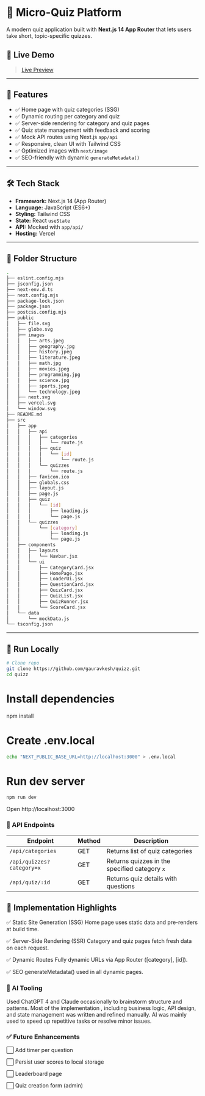 # 🧠 Micro-Quiz Platform

A modern quiz application built with **Next.js 14 App Router** that lets users take short, topic-specific quizzes.

## 🚀 Live Demo

> [Live Preview](https://quizz-eta-ecru.vercel.app/)

---

## 📸 Features

- ✅ Home page with quiz categories (SSG)
- ✅ Dynamic routing per category and quiz
- ✅ Server-side rendering for category and quiz pages
- ✅ Quiz state management with feedback and scoring
- ✅ Mock API routes using Next.js `app/api`
- ✅ Responsive, clean UI with Tailwind CSS
- ✅ Optimized images with `next/image`
- ✅ SEO-friendly with dynamic `generateMetadata()`

---

## 🛠️ Tech Stack

- **Framework:** Next.js 14 (App Router)
- **Language:** JavaScript (ES6+)
- **Styling:** Tailwind CSS
- **State:** React `useState`
- **API:** Mocked with `app/api/`
- **Hosting:** Vercel

---

## 📂 Folder Structure

```bash
.
├── eslint.config.mjs
├── jsconfig.json
├── next-env.d.ts
├── next.config.mjs
├── package-lock.json
├── package.json
├── postcss.config.mjs
├── public
│   ├── file.svg
│   ├── globe.svg
│   ├── images
│   │   ├── arts.jpeg
│   │   ├── geography.jpg
│   │   ├── history.jpeg
│   │   ├── literature.jpeg
│   │   ├── math.jpg
│   │   ├── movies.jpeg
│   │   ├── programming.jpg
│   │   ├── science.jpg
│   │   ├── sports.jpeg
│   │   └── technology.jpeg
│   ├── next.svg
│   ├── vercel.svg
│   └── window.svg
├── README.md
├── src
│   ├── app
│   │   ├── api
│   │   │   ├── categories
│   │   │   │   └── route.js
│   │   │   ├── quiz
│   │   │   │   └── [id]
│   │   │   │       └── route.js
│   │   │   └── quizzes
│   │   │       └── route.js
│   │   ├── favicon.ico
│   │   ├── globals.css
│   │   ├── layout.js
│   │   ├── page.js
│   │   ├── quiz
│   │   │   └── [id]
│   │   │       ├── loading.js
│   │   │       └── page.js
│   │   └── quizzes
│   │       └── [category]
│   │           ├── loading.js
│   │           └── page.js
│   ├── components
│   │   ├── layouts
│   │   │   └── Navbar.jsx
│   │   └── ui
│   │       ├── CategoryCard.jsx
│   │       ├── HomePage.jsx
│   │       ├── LoaderUi.jsx
│   │       ├── QuestionCard.jsx
│   │       ├── QuizCard.jsx
│   │       ├── QuizList.jsx
│   │       ├── QuizRunner.jsx
│   │       └── ScoreCard.jsx
│   └── data
│       └── mockData.js
└── tsconfig.json

```



---

## 🧪 Run Locally

```bash
# Clone repo
git clone https://github.com/gauravkesh/quizz.git
cd quizz

```
# Install dependencies
npm install

# Create .env.local
```bash
echo "NEXT_PUBLIC_BASE_URL=http://localhost:3000" > .env.local
```

# Run dev server
```bash
npm run dev
```
Open http://localhost:3000


### 📘 API Endpoints

| Endpoint               | Method | Description                            |
|------------------------|--------|----------------------------------------|
| `/api/categories`      | GET    | Returns list of quiz categories        |
| `/api/quizzes?category=x` | GET | Returns quizzes in the specified category `x` |
| `/api/quiz/:id`        | GET    | Returns quiz details with questions    |


## 🧠 Implementation Highlights
✅ Static Site Generation (SSG)
Home page uses static data and pre-renders at build time.

✅ Server-Side Rendering (SSR)
Category and quiz pages fetch fresh data on each request.

✅ Dynamic Routes
Fully dynamic URLs via App Router ([category], [id]).

✅ SEO
generateMetadata() used in all dynamic pages.

### 🤖 AI Tooling
Used ChatGPT 4 and Claude occasionally to brainstorm structure and patterns. Most of the implementation , including business logic, API design, and state management  was written and refined manually. AI was mainly used to speed up repetitive tasks or resolve minor issues.

### ✅ Future Enhancements
⬜ Add timer per question

⬜ Persist user scores to local storage

⬜ Leaderboard page

⬜ Quiz creation form (admin)

